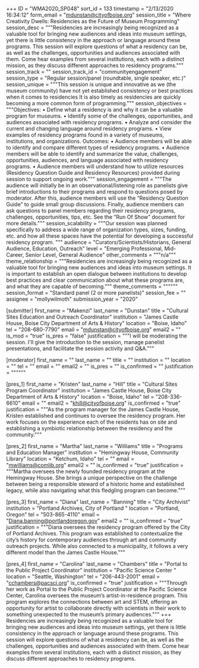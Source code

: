 +++
ID = "WMA2020_SP048"
sort_id = 133
timestamp = "2/13/2020 16:34:12"
form_email = "mdunstan@cityofboise.org"
session_title = "Where Creativity Dwells: Residencies as the Future of Museum Programming"
session_desc = """Residencies are increasingly being recognized as a valuable tool for bringing new audiences and ideas into museum settings, yet there is little consistency in the approach or language around these programs. This session will explore questions of what a residency can be, as well as the challenges, opportunities and audiences associated with them. Come hear examples from several institutions, each with a distinct mission, as they discuss different approaches to residency programs."""
session_track = ""
session_track_id = "communityengagement"
session_type = "Regular session/panel (roundtable, single speaker, etc.)"
session_unique = """This session is unique and innovative as we (the museum community) have not yet established consistency or best practices when it comes to residencies It is also timely as residencies are quickly becoming a more common form of programming."""
session_objectives = """Objectives: • Define what a residency is and why it can be a valuable program for museums.  • Identify some of the challenges, opportunities, and audiences associated with residency programs.  • Analyze and consider the current and changing language around residency programs. • View examples of residency programs found in a variety of museums, institutions, and organizations. Outcomes: • Audience members will be able to identify and compare different types of residency programs. • Audience members will be able to identify and summarize the value, challenges, opportunities, audiences, and language associated with residency programs. • Audience members will understand how to utilize resources (Residency Question Guide and Residency Resources) provided during session to support ongoing work."""
session_engagement = """The audience will initially be in an observational/listening role as panelists give brief introductions to their programs and respond to questions posed by moderator. After this, audience members will use the “Residency Question Guide” to guide small group discussions. Finally, audience members can ask questions to panel members regarding their residency programs, challenges, opportunities, tips, etc. See the “Run Of Show” document for more details."""
session_scalability = """Our session was planned specifically to address a wide range of organization types, sizes, funding, etc. and how all these spaces have the potential for developing a successful residency program. """
audience = "Curators/Scientists/Historians, General Audience, Education, Outreach"
level = "Emerging Professional, Mid-Career, Senior Level, General Audience"
other_comments = """n/a"""
theme_relationship = """Residencies are increasingly being recognized as a valuable tool for bringing new audiences and ideas into museum settings. It is important to establish an open dialogue between institutions to develop best practices and clear communication about what these programs are, and what they are capable of becoming."""
theme_comments = """"""
session_format = "Standard panel (2 or more panelists)"
session_fee = ""
assignee = "mollywilmoth"
submission_year = "2020"

[submitter]
first_name = "Makenzi"
last_name = "Dunstan"
title = "Cultural Sites Education and Outreach Coordinator"
institution = "James Castle House, Boise City Department of Arts & History"
location = "Boise, Idaho"
tel = "208-680-7790"
email = "mdunstan@cityofboise.org"
email2 = ""
is_mod = "true"
is_pres = "false"
justification = """I will be moderating the session. I'll give the introduction to the session, manage panelist presentations, and facilitate the session activity and Q&A."""

[moderator]
first_name = ""
last_name = ""
title = ""
institution = ""
location = ""
tel = ""
email = ""
email2 = ""
is_pres = ""
is_confirmed = ""
justification = """"""

[pres_1]
first_name = "Kristen"
last_name = "Hill"
title = "Cultural Sites Program Coordinator"
institution = "James Castle House, Boise City Department of Arts & History"
location = "Boise, Idaho"
tel = "208-336-6610"
email = ""
email2 = "khill@cityofboise.org"
is_confirmed = "true"
justification = """As the program manager for the James Castle House, Kristen established and continues to oversee the residency program. Her work focuses on the experience each of the residents has on site and establishing a symbiotic relationship between the residency and the community."""

[pres_2]
first_name = "Martha"
last_name = "Williams"
title = "Programs and Education Manager"
institution = "Hemingway House, Community Library"
location = "Ketchum, Idaho"
tel = ""
email = "mwilliams@comlib.org"
email2 = ""
is_confirmed = "true"
justification = """Martha oversees the newly founded residency program at the Hemingway House. She brings a unique perspective on the challenge between being a responsible steward of a historic home and established legacy, while also navigating what this fledgling program can become."""

[pres_3]
first_name = "Diana"
last_name = "Banning"
title = "City Archivist"
institution = "Portland Archives, City of Portland "
location = "Portland, Oregon"
tel = "503-865-4110"
email = "Diana.banning@portlandoregon.gov"
email2 = ""
is_confirmed = "true"
justification = """Diana oversees the residency program offered by the City of Portland Archives. This program was established to contextualize the city’s history for contemporary audiences through art and community outreach projects. While also connected to a municipality, it follows a very different model than the James Castle House."""

[pres_4]
first_name = "Carolina"
last_name = "Chambers"
title = "Portal to the Public Project Coordinator"
institution = "Pacific Science Center "
location = "Seattle, Washington"
tel = "206-443-2001"
email = "cchambers@pacsci.org"
is_confirmed = "true"
justification = """Through her work as Portal to the Public Project Coordinator at the Pacific Science Center, Carolina oversees the museum’s artist-in-residence program. This program explores the connections between art and STEM, offering an opportunity for artist to collaborate directly with scientists in their work to something unexpected to the museum’s primary audiences."""
+++
Residencies are increasingly being recognized as a valuable tool for bringing new audiences and ideas into museum settings, yet there is little consistency in the approach or language around these programs. This session will explore questions of what a residency can be, as well as the challenges, opportunities and audiences associated with them. Come hear examples from several institutions, each with a distinct mission, as they discuss different approaches to residency programs.